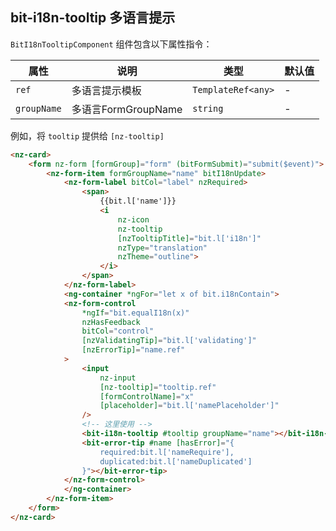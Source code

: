 ## bit-i18n-tooltip 多语言提示

`BitI18nTooltipComponent` 组件包含以下属性指令：

| 属性        | 说明                | 类型               | 默认值 |
| ----------- | ------------------- | ------------------ | ------ |
| `ref`       | 多语言提示模板      | `TemplateRef<any>` | -      |
| `groupName` | 多语言FormGroupName | `string`           | -      |

例如，将 `tooltip` 提供给 `[nz-tooltip]`

```html
<nz-card>
    <form nz-form [formGroup]="form" (bitFormSubmit)="submit($event)">
        <nz-form-item formGroupName="name" bitI18nUpdate>
            <nz-form-label bitCol="label" nzRequired>
                <span>
                    {{bit.l['name']}}
                    <i 
                        nz-icon
                        nz-tooltip
                        [nzTooltipTitle]="bit.l['i18n']"
                        nzType="translation"
                        nzTheme="outline">
                    </i>
                </span>
            </nz-form-label>
            <ng-container *ngFor="let x of bit.i18nContain">
            <nz-form-control 
                *ngIf="bit.equalI18n(x)"
                nzHasFeedback
                bitCol="control"
                [nzValidatingTip]="bit.l['validating']"
                [nzErrorTip]="name.ref"
            >
                <input 
                    nz-input
                    [nz-tooltip]="tooltip.ref"
                    [formControlName]="x"
                    [placeholder]="bit.l['namePlaceholder']"
                />
                <!-- 这里使用 -->
                <bit-i18n-tooltip #tooltip groupName="name"></bit-i18n-tooltip>
                <bit-error-tip #name [hasError]="{
                    required:bit.l['nameRequire'],
                    duplicated:bit.l['nameDuplicated']
                }"></bit-error-tip>
            </nz-form-control>
            </ng-container>
        </nz-form-item>
    </form>
</nz-card>
```
